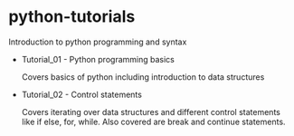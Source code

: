 # python-tutorials
Introduction to python programming and syntax

* Tutorial_01 - Python programming basics

    Covers basics of python including introduction to data structures

* Tutorial_02 - Control statements

    Covers iterating over data structures and different control statements like if else, for, while. Also covered are break and continue statements.
